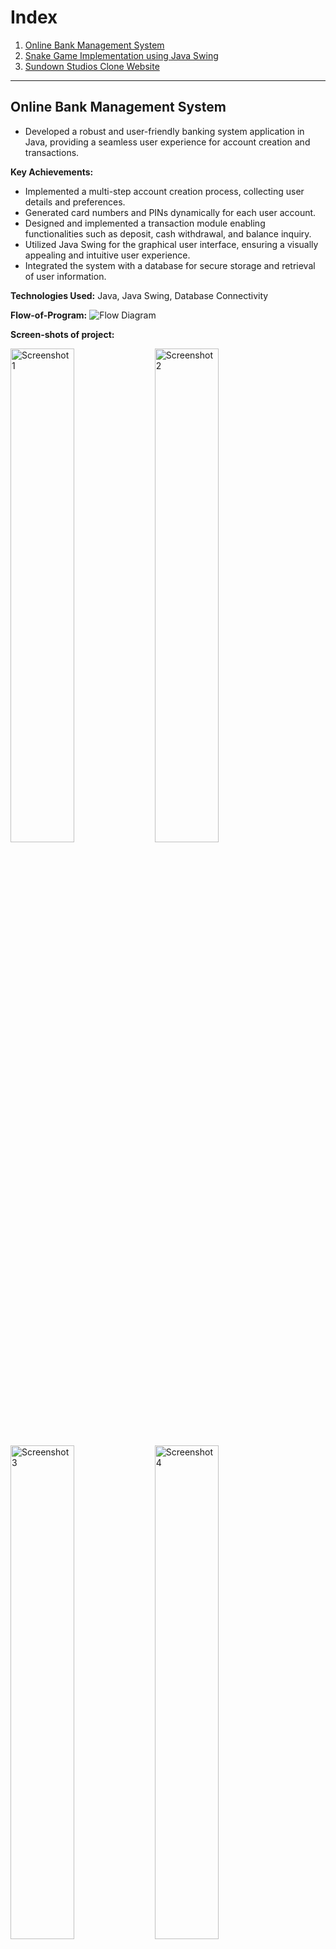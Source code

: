 # Index

1. [Online Bank Management System](#online-bank-management-system)
2. [Snake Game Implementation using Java Swing](#snake-game-implementation-using-java-swing)
3. [Sundown Studios Clone Website](#sundown-studios-clone-website)


---

## Online Bank Management System
- Developed a robust and user-friendly banking system application in Java, providing a seamless user experience for account creation and transactions.

**Key Achievements:**
- Implemented a multi-step account creation process, collecting user details and preferences.
- Generated card numbers and PINs dynamically for each user account.
- Designed and implemented a transaction module enabling functionalities such as deposit, cash withdrawal, and balance inquiry.
- Utilized Java Swing for the graphical user interface, ensuring a visually appealing and intuitive user experience.
- Integrated the system with a database for secure storage and retrieval of user information.

**Technologies Used:** Java, Java Swing, Database Connectivity

**Flow-of-Program:**
![Flow Diagram](https://github.com/Mech-Boy/Projects/assets/143877641/a7577a81-322c-4a25-beda-f613a9cb3a26)

**Screen-shots of project:**
<div>
  <img src="https://github.com/Mech-Boy/Projects/assets/143877641/32f70de6-db1f-4855-a5a2-62ea9fbef4a6" alt="Screenshot 1" width="45%">
  <img src="https://github.com/Mech-Boy/Projects/assets/143877641/724b42da-ddd5-49af-a2b5-604bc24fa128" alt="Screenshot 2" width="45%">
</div>

<div>
  <img src="https://github.com/Mech-Boy/Projects/assets/143877641/0415ce71-d704-42cd-910a-f05f42858610" alt="Screenshot 3" width="45%">
  <img src="https://github.com/Mech-Boy/Projects/assets/143877641/1bbe72cd-c1b6-486a-98e3-7ab45ed3e94b" alt="Screenshot 4" width="45%">
</div>

<div>
  <img src="https://github.com/Mech-Boy/Projects/assets/143877641/9ee9382d-2678-41a0-9347-03a16034f577" alt="Screenshot 5" width="45%">
</div>

**Screenshots of Database:**
![Database](https://github.com/Mech-Boy/Projects/assets/143877641/870f9dc2-a952-4768-beba-d7aafeef6363)

---

## Snake Game Implementation using Java Swing
- Developed a classic Snake Game in Java with Swing for a friendly interface. Integrated dynamic movement, apple spawning, and score tracking using Java's Timer for smooth updates. Implemented responsive controls with key events, managing snake parts and collisions for an engaging experience. Structured modularly with distinct visuals, packaged in a JFrame for standalone enjoyment.

**Screen-shots of the live project:**
<div>
  <img src="https://github.com/Mech-Boy/Projects/assets/143877641/33eaa601-6a27-4afe-badc-a40c25a9852a" alt="Running Game" width="45%">
  <img src="https://github.com/Mech-Boy/Projects/assets/143877641/6d1f2787-ea03-44ff-b874-1126ad70f3ca" alt="Game Over" width="45%">
</div>

# Sundown Studios Clone Website

This project is a clone of the Sundown Studios official website, developed using HTML, CSS, and JavaScript. The website features front-end animations, responsive design, and various interactive elements. Below is an overview of the key features and technologies used during the development process:

## Features

- **Clean and Professional Design**: The website features a clean and professional design with a navigation bar for easy access to different sections.

- **Front-end Animations**: Animations were implemented using HTML, CSS, and JavaScript to enhance the user experience and add visual appeal.

- **Responsive Design**: The website is designed to be responsive, ensuring optimal viewing experience across a wide range of devices and screen sizes.

- **Smooth Scrolling**: Smooth scrolling functionality was implemented using the Locomotive GS library to provide a seamless navigation experience.

- **Swiper JS Integration**: The Swiper JS library was utilized to create interactive sliders and carousels for showcasing content such as images and videos.

- **Custom Fonts and Icons**: Custom fonts and icons were applied using CSS to enhance the visual aesthetics of the website.

- **Hover Effects and Transitions**: Various hover effects and CSS transitions were implemented to provide interactive feedback to users.

- **Dynamic Content Display**: JavaScript was used to manipulate website elements and dynamically display content based on user interaction.

## Technologies Used

- **HTML**: Used for structuring the content and layout of the website.

- **CSS**: Used for styling the website elements and implementing animations and transitions.

- **JavaScript**: Used for adding interactivity and dynamic functionality to the website.

- **Swiper JS**: Integrated for creating interactive sliders and carousels.

- **Locomotive GS**: Utilized for smooth scrolling functionality.

## Project Structure

The project is organized into different sections based on the development process:

- **HTML and CSS Styling**: Initial setup and styling of the main div, navigation bar, fonts, and icons.

- **JavaScript Implementation**: Integration of JavaScript for smooth scrolling, dynamic content display, and slider animations.

- **Responsive Design**: Implementation of responsive design principles to ensure compatibility across various devices.

## Usage

To view the website, simply open the `index.html` file in a web browser. The website is optimized for modern web browsers and responsive across different screen sizes.

## Snapshots 
<div>
  <img src="https://github.com/Mech-Boy/Projects/assets/143877641/3559e2b3-ae69-46a9-a5fe-8729105a96d8" alt="Screenshot 1" width="45%">
  <img src="https://github.com/Mech-Boy/Projects/assets/143877641/adb5d2b6-6c61-4150-8256-ea13a9c2df2a" alt="Screenshot 2" width="45%">
</div>

<div>
  <img src="https://github.com/Mech-Boy/Projects/assets/143877641/bb1d10da-dbea-468b-bf4c-e90e99be92de" alt="Screenshot 3" width="45%">
  <img src="https://github.com/Mech-Boy/Projects/assets/143877641/84d1adc0-689b-40c9-9b44-b0bfc4d84be1" alt="Screenshot 4" width="45%">
</div>

<div>
  <img src="https://github.com/Mech-Boy/Projects/assets/143877641/3f4dc46d-e5c2-4c16-b647-f9d7be2c9aeb" alt="Screenshot 5"
width="45%">
  <img src="https://github.com/Mech-Boy/Projects/assets/143877641/89c4e1c1-1c11-4f9f-bf9f-afd479d41f56" alt="Screenshot 6" width="45%">
</div>



## License

This project is licensed under the MIT License - see the [LICENSE](LICENSE) file for details.

For more details, please refer to the code Repository and Documentation.

Feel free to contribute or provide feedback to help improve the project further. Thank you for your interest!
